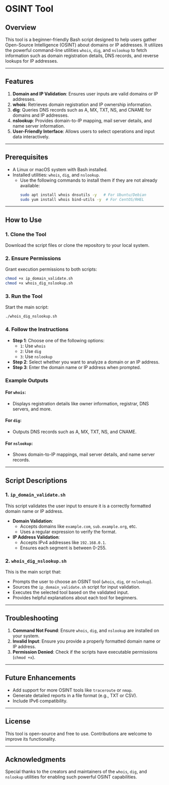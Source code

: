 # OSINT Tool

## Overview
This tool is a beginner-friendly Bash script designed to help users gather Open-Source Intelligence (OSINT) about domains or IP addresses. It utilizes the powerful command-line utilities `whois`, `dig`, and `nslookup` to fetch information such as domain registration details, DNS records, and reverse lookups for IP addresses.

---

## Features
1. **Domain and IP Validation**: Ensures user inputs are valid domains or IP addresses.
2. **whois**: Retrieves domain registration and IP ownership information.
3. **dig**: Queries DNS records such as A, MX, TXT, NS, and CNAME for domains and IP addresses.
4. **nslookup**: Provides domain-to-IP mapping, mail server details, and name server information.
5. **User-Friendly Interface**: Allows users to select operations and input data interactively.

---

## Prerequisites
- A Linux or macOS system with Bash installed.
- Installed utilities: `whois`, `dig`, and `nslookup`.
  - Use the following commands to install them if they are not already available:
    ```bash
    sudo apt install whois dnsutils -y   # For Ubuntu/Debian
    sudo yum install whois bind-utils -y  # For CentOS/RHEL
    ```

---

## How to Use
### 1. Clone the Tool
Download the script files or clone the repository to your local system.

### 2. Ensure Permissions
Grant execution permissions to both scripts:
```bash
chmod +x ip_domain_validate.sh
chmod +x whois_dig_nslookup.sh
```

### 3. Run the Tool
Start the main script:
```bash
./whois_dig_nslookup.sh
```

### 4. Follow the Instructions
- **Step 1**: Choose one of the following options:
  - `1`: Use `whois`
  - `2`: Use `dig`
  - `3`: Use `nslookup`
- **Step 2**: Select whether you want to analyze a domain or an IP address.
- **Step 3**: Enter the domain name or IP address when prompted.

### Example Outputs
#### For `whois`:
- Displays registration details like owner information, registrar, DNS servers, and more.

#### For `dig`:
- Outputs DNS records such as A, MX, TXT, NS, and CNAME.

#### For `nslookup`:
- Shows domain-to-IP mappings, mail server details, and name server records.

---

## Script Descriptions
### 1. `ip_domain_validate.sh`
This script validates the user input to ensure it is a correctly formatted domain name or IP address.
- **Domain Validation**:
  - Accepts domains like `example.com`, `sub.example.org`, etc.
  - Uses a regular expression to verify the format.
- **IP Address Validation**:
  - Accepts IPv4 addresses like `192.168.0.1`.
  - Ensures each segment is between 0-255.

### 2. `whois_dig_nslookup.sh`
This is the main script that:
- Prompts the user to choose an OSINT tool (`whois`, `dig`, or `nslookup`).
- Sources the `ip_domain_validate.sh` script for input validation.
- Executes the selected tool based on the validated input.
- Provides helpful explanations about each tool for beginners.

---

## Troubleshooting
1. **Command Not Found**: Ensure `whois`, `dig`, and `nslookup` are installed on your system.
2. **Invalid Input**: Ensure you provide a properly formatted domain name or IP address.
3. **Permission Denied**: Check if the scripts have executable permissions (`chmod +x`).

---

## Future Enhancements
- Add support for more OSINT tools like `traceroute` or `nmap`.
- Generate detailed reports in a file format (e.g., TXT or CSV).
- Include IPv6 compatibility.

---

## License
This tool is open-source and free to use. Contributions are welcome to improve its functionality.

---

## Acknowledgments
Special thanks to the creators and maintainers of the `whois`, `dig`, and `nslookup` utilities for enabling such powerful OSINT capabilities.

